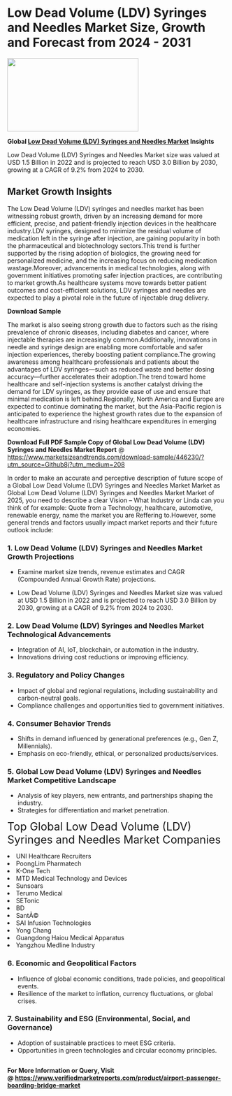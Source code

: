 <H1>Low Dead Volume (LDV) Syringes and Needles Market Size, Growth and Forecast from 2024 - 2031</H1><img class="aligncenter size-medium wp-image-584254" src="https://thirdeyenews.in/wp-content/uploads/2024/09/Global-Market-Research-300x168.jpeg" alt="" width="300" height="168" /><p><strong>Global&nbsp;<a href="https://www.marketsizeandtrends.com/download-sample/446230/?utm_source=Github8j?utm_medium=208">Low Dead Volume (LDV) Syringes and Needles Market</a> Insights</strong></p><p>Low Dead Volume (LDV) Syringes and Needles Market size was valued at USD 1.5 Billion in 2022 and is projected to reach USD 3.0 Billion by 2030, growing at a CAGR of 9.2% from 2024 to 2030.</p><p><h2>Market Growth Insights</h2> <p>The Low Dead Volume (LDV) syringes and needles market has been witnessing robust growth, driven by an increasing demand for more efficient, precise, and patient-friendly injection devices in the healthcare industry.LDV syringes, designed to minimize the residual volume of medication left in the syringe after injection, are gaining popularity in both the pharmaceutical and biotechnology sectors.This trend is further supported by the rising adoption of biologics, the growing need for personalized medicine, and the increasing focus on reducing medication wastage.Moreover, advancements in medical technologies, along with government initiatives promoting safer injection practices, are contributing to market growth.As healthcare systems move towards better patient outcomes and cost-efficient solutions, LDV syringes and needles are expected to play a pivotal role in the future of injectable drug delivery.</p> <p><strong>Download Sample</strong></p> <p>The market is also seeing strong growth due to factors such as the rising prevalence of chronic diseases, including diabetes and cancer, where injectable therapies are increasingly common.Additionally, innovations in needle and syringe design are enabling more comfortable and safer injection experiences, thereby boosting patient compliance.The growing awareness among healthcare professionals and patients about the advantages of LDV syringes—such as reduced waste and better dosing accuracy—further accelerates their adoption.The trend toward home healthcare and self-injection systems is another catalyst driving the demand for LDV syringes, as they provide ease of use and ensure that minimal medication is left behind.Regionally, North America and Europe are expected to continue dominating the market, but the Asia-Pacific region is anticipated to experience the highest growth rates due to the expansion of healthcare infrastructure and rising healthcare expenditures in emerging economies.<p><span class=""><strong>Download Full PDF Sample Copy of Global Low Dead Volume (LDV) Syringes and Needles Market Report</strong> @ <a href="https://www.marketsizeandtrends.com/download-sample/446230/?utm_source=Github8j?utm_medium=208" target="_blank">https://www.marketsizeandtrends.com/download-sample/446230/?utm_source=Github8j?utm_medium=208</a></span></p><p>In order to make an accurate and perceptive description of future scope of a Global&nbsp;Low Dead Volume (LDV) Syringes and Needles Market Market as Global&nbsp;Low Dead Volume (LDV) Syringes and Needles Market Market of 2025, you need to describe a clear Vision &ndash; What Industry or Linda can you think of for example: Quote from a Technology, healthcare, automotive, renewable energy, name the market you are Reffering to.However, some general trends and factors usually impact market reports and their future outlook include:</p><h3>1.&nbsp;<strong>Low Dead Volume (LDV) Syringes and Needles Market Growth Projections</strong></h3><ul><li>Examine market size trends, revenue estimates and CAGR (Compounded Annual Growth Rate) projections.</li><li><p>Low Dead Volume (LDV) Syringes and Needles Market size was valued at USD 1.5 Billion in 2022 and is projected to reach USD 3.0 Billion by 2030, growing at a CAGR of 9.2% from 2024 to 2030.</p></li></ul><h3>2.&nbsp;<strong>Low Dead Volume (LDV) Syringes and Needles Market Technological Advancements</strong></h3><ul><li>Integration of AI, IoT, blockchain, or automation in the industry.</li><li>Innovations driving cost reductions or improving efficiency.</li></ul><h3>3.&nbsp;<strong>Regulatory and Policy Changes</strong></h3><ul><li>Impact of global and regional regulations, including sustainability and carbon-neutral goals.</li><li>Compliance challenges and opportunities tied to government initiatives.</li></ul><h3>4.&nbsp;<strong>Consumer Behavior Trends</strong></h3><ul><li>Shifts in demand influenced by generational preferences (e.g., Gen Z, Millennials).</li><li>Emphasis on eco-friendly, ethical, or personalized products/services.</li></ul><h3>5.&nbsp;<strong>Global Low Dead Volume (LDV) Syringes and Needles Market Competitive Landscape</strong></h3><ul><li>Analysis of key players, new entrants, and partnerships shaping the industry.</li><li>Strategies for differentiation and market penetration.</li></ul><p data-pm-slice="1 1 []"><span style="color: inherit; font-family: inherit; font-size: 25px;">Top Global Low Dead Volume (LDV) Syringes and Needles Market Companies</span></p><div class="" data-test-id=""><p><li>UNI Healthcare Recruiters</li><li> PoongLim Pharmatech</li><li> K-One Tech</li><li> MTD Medical Technology and Devices</li><li> Sunsoars</li><li> Terumo Medical</li><li> SETonic</li><li> BD</li><li> SantÃ©</li><li> SAI Infusion Technologies</li><li> Yong Chang</li><li> Guangdong Haiou Medical Apparatus</li><li> Yangzhou Medline Industry</li></p></div><h3>6.&nbsp;<strong>Economic and Geopolitical Factors</strong></h3><ul><li>Influence of global economic conditions, trade policies, and geopolitical events.</li><li>Resilience of the market to inflation, currency fluctuations, or global crises.</li></ul><h3>7.&nbsp;<strong>Sustainability and ESG (Environmental, Social, and Governance)</strong></h3><ul><li>Adoption of sustainable practices to meet ESG criteria.</li><li>Opportunities in green technologies and circular economy principles.</li></ul><h2><strong style="font-size: 14px;">For More Information or Query, Visit @&nbsp;</strong><a style="background-color: #ffffff; font-size: 14px;" href="https://www.marketsizeandtrends.com/report/low-dead-volume-ldv-syringes-and-needles-market/" target="_blank">https://www.verifiedmarketreports.com/product/airport-passenger-boarding-bridge-market</a></h2>